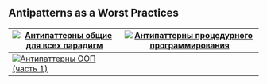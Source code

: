 ## Antipatterns as a Worst Practices

| [![Антипаттерны общие для всех парадигм](https://img.youtube.com/vi/NMUsUiFokr4/0.jpg)](https://youtu.be/NMUsUiFokr4) | [![Антипаттерны процедурного программирования](https://img.youtube.com/vi/cTv7V22mkwE/0.jpg)](https://youtu.be/cTv7V22mkwE) |
|---|---|
| [![Антипаттерны ООП (часть 1)](https://img.youtube.com/vi/9d5TG1VsLeU/0.jpg)](https://youtu.be/9d5TG1VsLeU) | |
